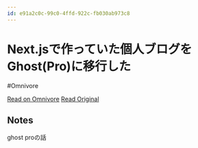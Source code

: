 ```yaml
---
id: e91a2c0c-99c0-4ffd-922c-fb030ab973c8
---
```


# Next.jsで作っていた個人ブログをGhost(Pro)に移行した
#Omnivore

[Read on Omnivore](https://omnivore.app/me/https-www-deg-84-com-migrated-from-nextjs-to-ghost-pro-18f9b28370c)
[Read Original](https://www.deg84.com/migrated-from-nextjs-to-ghost-pro/)

## Notes

ghost proの話

